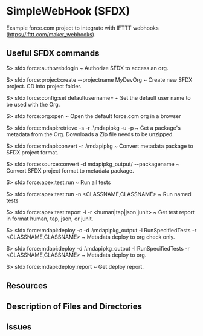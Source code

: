 # SimpleWebHook (SFDX)

Example force.com project to integrate with IFTTT webhooks (https://ifttt.com/maker_webhooks).

## Useful SFDX commands

$> sfdx force:auth:web:login
    ~ Authorize SFDX to access an org.

$> sfdx force:project:create --projectname MyDevOrg
    ~ Create new SFDX project. CD into project folder.

$> sfdx force:config:set defaultusername=<USERNMAE>
    ~ Set the default user name to be used with the Org.

$> sfdx force:org:open
    ~ Open the default force.com org in a browser

$> sfdx force:mdapi:retrieve -s -r .\mdapipkg -u <USERNAME> -p <PACKAGENAME>
    ~ Get a package's metadata from the Org. Downloads a Zip file needs to be unzipped.

$> sfdx force:mdapi:convert -r .\mdapipkg
    ~ Convert metadata package to SFDX project format.

$> sfdx force:source:convert -d mdapipkg_output/ --packagename <PACKAGENAME>
    ~ Convert SFDX project format to metadata package.

$> sfdx force:apex:test:run
    ~ Run all tests

$> sfdx force:apex:test:run -n <CLASSNAME,CLASSNAME>
    ~ Run named tests

$> sfdx force:apex:test:report -i <TESTRUNID> -r <human|tap|json|junit>
    ~ Get test report in format human, tap, json, or junit.

$> sfdx force:mdapi:deploy -c -d .\mdapipkg_output -l RunSpecifiedTests -r <CLASSNAME,CLASSNAME>
    ~ Metadata deploy to org check only.

$> sfdx force:mdapi:deploy -d .\mdapipkg_output -l RunSpecifiedTests -r <CLASSNAME,CLASSNAME>
    ~ Metadata deploy to org.    

$> sfdx force:mdapi:deploy:report
    ~ Get deploy report.

## Resources


## Description of Files and Directories


## Issues


